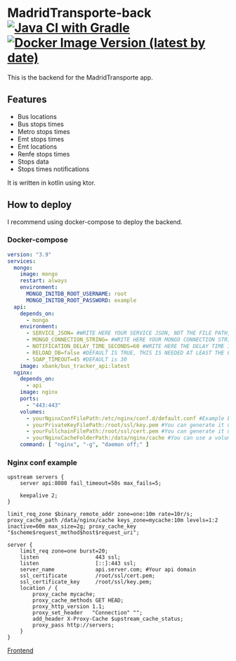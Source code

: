# MadridTransporte-back  [![Java CI with Gradle](https://github.com/xBaank/bus-tracker-back/actions/workflows/gradle.yml/badge.svg)](https://github.com/xBaank/bus-tracker-back/actions/workflows/gradle.yml) [![Docker Image Version (latest by date)](https://img.shields.io/docker/v/xbank/bus_tracker_api)](https://hub.docker.com/repository/docker/xbank/bus_tracker_api/general)

This is the backend for the MadridTransporte app.

## Features

- Bus locations
- Bus stops times
- Metro stops times
- Emt stops times
- Emt locations
- Renfe stops times
- Stops data
- Stops times notifications

It is written in kotlin using ktor.

## How to deploy

I recommend using docker-compose to deploy the backend.

### Docker-compose

```yaml
version: "3.9"
services:
  mongo:
    image: mongo
    restart: always
    environment:
      MONGO_INITDB_ROOT_USERNAME: root
      MONGO_INITDB_ROOT_PASSWORD: example
  api:
    depends_on:
      - mongo
    environment:
      - SERVICE_JSON= #WRITE HERE YOUR SERVICE JSON, NOT THE FILE PATH, You can get it from https://console.firebase.google.com/u/0/project/YOUR_PROJECT/settings/serviceaccounts/adminsdk
      - MONGO_CONNECTION_STRING= #WRITE HERE YOUR MONGO CONNECTION STRING
      - NOTIFICATION_DELAY_TIME_SECONDS=60 #WRITE HERE THE DELAY TIME IN SECONDS FOR THE NOTIFICATION SERVICE, DEFAULT IS 60
      - RELOAD_DB=false #DEFAULT IS TRUE, THIS IS NEEDED AT LEAST THE FIRST TIME AND TO UPDATE THE GTFS DATA
      - SOAP_TIMEOUT=45 #DEFAULT is 30
    image: xbank/bus_tracker_api:latest
  nginx:
    depends_on:
      - api
    image: nginx
    ports:
      - "443:443"
    volumes:
      - yourNginxConfFilePath:/etc/nginx/conf.d/default.conf #Example below
      - yourPrivateKeyFilePath:/root/ssl/key.pem #You can generate it using letsencrypt
      - yourFullchainFilePath:/root/ssl/cert.pem #You can generate it using letsencrypt
      - yourNginxCacheFolderPath:/data/nginx/cache #You can use a volume to persist cache
    command: [ "nginx", "-g", "daemon off;" ]
```

### Nginx conf example

```nginx
upstream servers {
    server api:8080 fail_timeout=50s max_fails=5;

    keepalive 2;
}

limit_req_zone $binary_remote_addr zone=one:10m rate=10r/s;
proxy_cache_path /data/nginx/cache keys_zone=mycache:10m levels=1:2 inactive=60m max_size=2g; proxy_cache_key "$scheme$request_method$host$request_uri";

server {
    limit_req zone=one burst=20;
    listen                  443 ssl;
    listen                  [::]:443 ssl;
    server_name             api.server.com; #Your api domain
    ssl_certificate         /root/ssl/cert.pem;
    ssl_certificate_key     /root/ssl/key.pem;
    location / {  
        proxy_cache mycache;
        proxy_cache_methods GET HEAD;
        proxy_http_version 1.1;
        proxy_set_header   "Connection" "";
        add_header X-Proxy-Cache $upstream_cache_status;    
        proxy_pass http://servers;
    }
}
```

[Frontend](https://github.com/xBaank/bus-tracker-front)
